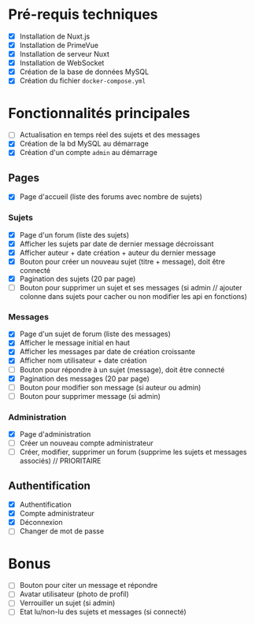 # Pré-requis techniques

- [x] Installation de Nuxt.js
- [x] Installation de PrimeVue
- [x] Installation de serveur Nuxt
- [x] Installation de WebSocket
- [x] Création de la base de données MySQL
- [x] Création du fichier `docker-compose.yml`

# Fonctionnalités principales

- [ ] Actualisation en temps réel des sujets et des messages
- [x] Création de la bd MySQL au démarrage
- [x] Création d'un compte `admin` au démarrage

## Pages

- [x] Page d'accueil (liste des forums avec nombre de sujets)

### Sujets

- [x] Page d'un forum (liste des sujets)
- [x] Afficher les sujets par date de dernier message décroissant
- [x] Afficher auteur + date création + auteur du dernier message
- [x] Bouton pour créer un nouveau sujet (titre + message), doit être connecté
- [x] Pagination des sujets (20 par page)
- [ ] Bouton pour supprimer un sujet et ses messages (si admin // ajouter colonne dans sujets pour cacher ou non modifier les api en fonctions)

### Messages

- [x] Page d'un sujet de forum (liste des messages)
- [x] Afficher le message initial en haut
- [x] Afficher les messages par date de création croissante
- [x] Afficher nom utilisateur + date création
- [ ] Bouton pour répondre à un sujet (message), doit être connecté
- [x] Pagination des messages (20 par page)
- [ ] Bouton pour modifier son message (si auteur ou admin)
- [ ] Bouton pour supprimer message (si admin)

### Administration

- [x] Page d'administration
- [ ] Créer un nouveau compte administrateur
- [ ] Créer, modifier, supprimer un forum (supprime les sujets et messages associés) // PRIORITAIRE

## Authentification

- [x] Authentification
- [x] Compte administrateur
- [x] Déconnexion
- [ ] Changer de mot de passe

# Bonus

- [ ] Bouton pour citer un message et répondre
- [ ] Avatar utilisateur (photo de profil)
- [ ] Verrouiller un sujet (si admin)
- [ ] Etat lu/non-lu des sujets et messages (si connecté)
